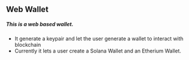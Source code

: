 ## Web Wallet

##### This is a web based wallet.

- It generate a keypair and let the user generate a wallet to interact with blockchain
- Currently it lets a user create a Solana Wallet and an Etherium Wallet. 

  
